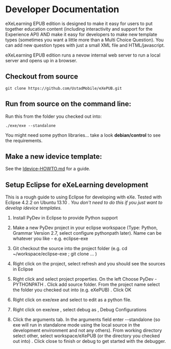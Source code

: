 # Developer Documentation

eXeLearning EPUB edition is designed to make it easy for users to put together education content (including interactivity and support for the Experience API) AND make it easy for developers to make new template types (sometimes you want a little more than a Multi Choice Question).  You can add new question types with just a small XML file and HTML/javascript.  

eXeLearning EPUB edition runs a nevow internal web server to run a local server and opens up in a browser.


## Checkout from source

```
git clone https://github.com/UstadMobile/eXePUB.git
```

## Run from source on the command line:

Run this from the folder you checked out into:
```
./exe/exe --standalone
```

You might need some python libraries... take a look __debian/control__ to see the requirements.

## Make a new idevice template: 

See the [Idevice-HOWTO.md](Idevice-HOWTO.md) for a guide.

## Setup Eclipse for eXeLearning development

This is a rough guide to using Eclipse for developing with eXe.  Tested with Eclipse 4.2.2 on Ubuntu 13.10 .  _You don't need to do this if you just want to develop idevice templates._

1.  Install PyDev in Eclipse to provide Python support

2. Make a new PyDev project in your eclipse workspace (Type: Python, Grammar Version 2.7, select configure pythonpath later).  Name can be whatever you like - e.g. eclipse-exe

3. Git checkout the source into the project folder (e.g. cd ~/workspace/eclipse-exe ; git clone ... )

4. Right click on the project, select refresh and you should see the sources in Eclipse

5. Right click and select project properties.  On the left Choose PyDev - PYTHONPATH .  Click add source folder.  From the project name select the folder you checked out into (e.g. eXePUB) .  Click OK

7. Right click on exe/exe and select to edit as a python file.

8. Right click on exe/exe , select debug as , Debug Configurations

10. Click the arguments tab.  In the arguments field enter --standalone (so exe will run in standalone mode using the local source in the development environment and not any others).  From working directory select other, select workspace/eXePUB (or the directory you checked out into) .  Click close to finish or debug to get started with the debugger.




